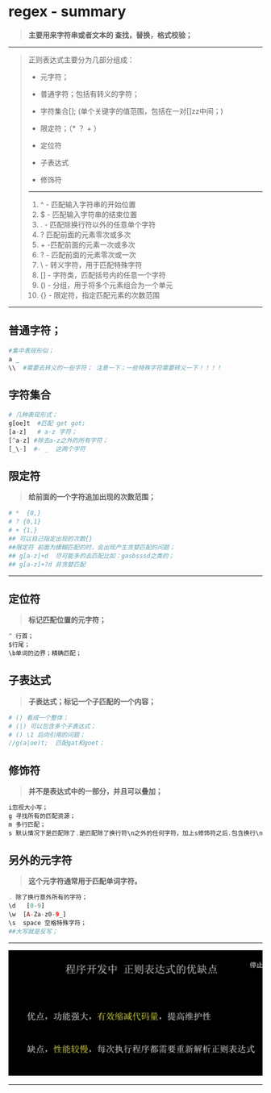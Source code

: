 # regex - summary

>**主要用来字符串或者文本的 查找，替换，格式校验；**

---

>正则表达式主要分为几部分组成：
>
>* 元字符；
>
>  * 普通字符；包括有转义的字符；
>  * 字符集合[]; (单个关键字的值范围，包括在一对[]zz中间；) 
>  * 限定符；（* ？ + ）
>  * 定位符
>  * 子表达式
>  * 修饰符
>
>  ---
>
>  1. ^ - 匹配输入字符串的开始位置
>  2. $ - 匹配输入字符串的结束位置
>  3. . - 匹配除换行符以外的任意单个字符
>  4. ? 匹配前面的元素零次或多次
>  5. \+ -匹配前面的元素一次或多次
>  6. ? - 匹配前面的元素零次或一次
>  7. \ - 转义字符，用于匹配特殊字符
>  8. [] - 字符类，匹配括号内的任意一个字符
>  9. () - 分组，用于将多个元素组合为一个单元
>  10. {} - 限定符，指定匹配元素的次数范围
>
>  

---

##  普通字符；

``````php
#集中表现形似；
a _ 
\\  #需要去转义的一些字符； 注意一下；一些特殊字符需要转义一下！！！！
``````



## 字符集合

`````php
# 几种表现形式；
g[oe]t  #匹配 get got;
[a-z]   # a-z 字符；
[^a-z] #除去a-z之外的所有字符；
[_\-]  #- _  这两个字符
`````



## 限定符

>**给前面的一个字符追加出现的次数范围；**

````php
# *  {0,}
# ? {0,1}
# + {1,}
## 可以自己指定出现的次数{}
##限定符 前面为模糊匹配的时，会出现产生贪婪匹配的问题；
## g[a-z]+d  尽可能多的去匹配比如：gasbsssd之类的；
## g[a-z]+?d 非贪婪匹配
````

---

## 定位符

> **标记匹配位置的元字符；**

`````php
^ 行首；
$行尾；
\b单词的边界；精确匹配；
`````

## 子表达式

>**子表达式；标记一个子匹配的一个内容；**

`````php
# () 看成一个整体；
# (|) 可以包含多个子表达式；
# () \1 后向引用的问题；
//g(a|oe)t;  匹配gat和goet；
`````

## 修饰符

>**并不是表达式中的一部分，并且可以叠加；**

`````php
i忽视大小写；
g 寻找所有的匹配资源；
m 多行匹配；
s 默认情况下是匹配除了.是匹配除了换行符\n之外的任何字符，加上s修饰符之后.包含换行\n;
`````

## 另外的元字符

>**这个元字符通常用于匹配单词字符。**

`````php
. 除了换行意外所有的字符；
\d   [0-9]
\w  [A-Za-z0-9_]
\s  space 空格特殊字符；
##大写就是反写；
`````





----

![image-20240102071035868](./regex.assets/image-20240102071035868.png)

----

